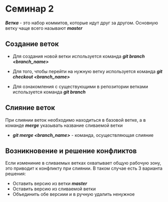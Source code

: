 # Семинар 2

*__Ветка__* - это набор коммитов, которые идут друг за другом. Основную ветку чаще всего называют *__master__*

## Создание веток

* Для создания новой ветки используется команда *__git branch <branch_name>__*

* Для того, чтобы перейти на нужную ветку используется команда *__git checkout <branch_name>__*

* Для ознакомления с существующими в репозитории ветками используется команда *__git branch__*

## Слияние веток

При слиянии веток необходимо находиться в базовой ветке, а в команде *__merge__* указывать название сливаемой ветки

* *__git merge <branch_name>__* - команда, осуществляющая слияние

## Возникновение и решение конфликтов

Если измениние в сливаемых ветках охватывает общую рабочую зону, это приводит к конфликту при слиянии. В таком случае есть 3 варианта решения:

* Оставить версию из ветки *__master__*
* Оставить версию из сливаемой ветки
* Объединить обе версиии и в ручную удалить ненужное